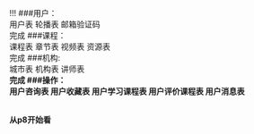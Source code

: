 !!!
###用户：<br>
用户表 轮播表 邮箱验证码
<br>完成
###课程：<br>
课程表 章节表 视频表 资源表
<br>完成
###机构:<br>
城市表 机构表 讲师表
<br><strong>完成<strong>
###操作：<br>
用户咨询表 用户收藏表 用户学习课程表 用户评价课程表 用户消息表

<br>
从p8开始看